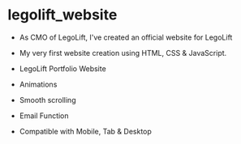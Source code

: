 # legolift_website
- As CMO of LegoLift, I've created an official website for LegoLift
- My very first website creation using HTML, CSS & JavaScript.

- LegoLift Portfolio Website 
- Animations
- Smooth scrolling
- Email Function
- Compatible with Mobile, Tab & Desktop

